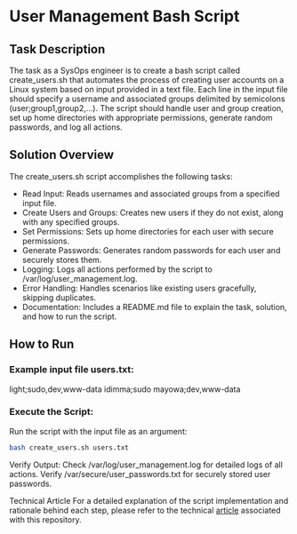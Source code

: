 # User Management Bash Script

## Task Description

The task as a SysOps engineer is to create a bash script called create_users.sh that automates the process of creating user accounts on a Linux system based on input provided in a text file. Each line in the input file should specify a username and associated groups delimited by semicolons (user;group1,group2,...). The script should handle user and group creation, set up home directories with appropriate permissions, generate random passwords, and log all actions.

## Solution Overview

The create_users.sh script accomplishes the following tasks:

- Read Input: Reads usernames and associated groups from a specified input file.
- Create Users and Groups: Creates new users if they do not exist, along with any specified groups.
- Set Permissions: Sets up home directories for each user with secure permissions.
- Generate Passwords: Generates random passwords for each user and securely stores them.
- Logging: Logs all actions performed by the script to /var/log/user_management.log.
- Error Handling: Handles scenarios like existing users gracefully, skipping duplicates.
- Documentation: Includes a README.md file to explain the task, solution, and how to run the script.

## How to Run

### Example input file users.txt:

light;sudo,dev,www-data
idimma;sudo
mayowa;dev,www-data

### Execute the Script:

Run the script with the input file as an argument:

```bash
bash create_users.sh users.txt
```

Verify Output:
Check /var/log/user_management.log for detailed logs of all actions.
Verify /var/secure/user_passwords.txt for securely stored user passwords.

Technical Article
For a detailed explanation of the script implementation and rationale behind each step, please refer to the technical [article](URL)
associated with this repository.
